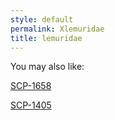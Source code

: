 ```yaml
---
style: default
permalink: Xlemuridae
title: lemuridae
---
```

You may also like:

[SCP-1658](http://scp-wiki.net/scp-1658)

[SCP-1405](http://scp-wiki.net/scp-1405)
